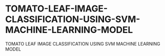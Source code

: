 # TOMATO-LEAF-IMAGE-CLASSIFICATION-USING-SVM-MACHINE-LEARNING-MODEL
TOMATO LEAF IMAGE CLASSIFICATION USING SVM MACHINE LEARNING MODEL
